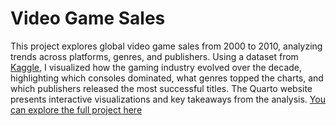 # Video Game Sales

This project explores global video game sales from 2000 to 2010, analyzing trends across platforms, genres, and publishers. Using a dataset from [Kaggle](https://www.kaggle.com/datasets/gregorut/videogamesales), I visualized how the gaming industry evolved over the decade, highlighting which consoles dominated, what genres topped the charts, and which publishers released the most successful titles. The Quarto website presents interactive visualizations and key takeaways from the analysis. [You can explore the full project here](https://ryan-bansal.github.io/Video-Game-Trends/)